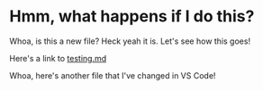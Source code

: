 # Hmm, what happens if I do this?
Whoa, is this a new file? Heck yeah it is. Let's see how this goes!

Here's a link to [testing.md](testing.md)

Whoa, here's another file that I've changed in VS Code!